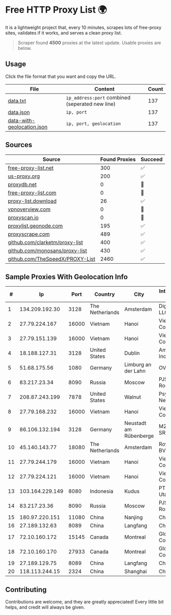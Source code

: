 
# Free HTTP Proxy List 🌍

It is a lightweight project that, every 10 minutes, scrapes lots of free-proxy sites, validates if it works, and serves a clean proxy list.


> Scraper found **4500** proxies at the latest update. Usable proxies are below.

## Usage

Click the file format that you want and copy the URL.


|File|Content|Count|
|----|-------|-----|
|[data.txt](https://raw.githubusercontent.com/themiralay/Proxy-List-World/master/data.txt)|`ip_address:port` combined (seperated new line)|137|
|[data.json](https://raw.githubusercontent.com/themiralay/Proxy-List-World/master/data.json)|`ip, port`|137|
|[data-with-geolocation.json](https://raw.githubusercontent.com/themiralay/Proxy-List-World/master/data-with-geolocation.json)|`ip, port, geolocation`|137|

## Sources

|Source|Found Proxies|Succeed|
|------|-------------|-------|
|[free-proxy-list.net](https://free-proxy-list.net)|300|✅|
|[us-proxy.org](https://www.us-proxy.org)|200|✅|
|[proxydb.net](http://proxydb.net)|0|🚫|
|[free-proxy-list.com](https://free-proxy-list.com/?page=&port=&type%5B%5D=http&type%5B%5D=https&up_time=0&search=Search)|0|🚫|
|[proxy-list.download](https://www.proxy-list.download/HTTP)|26|✅|
|[vpnoverview.com](https://vpnoverview.com/privacy/anonymous-browsing/free-proxy-servers)|0|🚫|
|[proxyscan.io](https://www.proxyscan.io)|0|🚫|
|[proxylist.geonode.com](https://proxylist.geonode.com/api/proxy-list?limit=300&page=1&sort_by=lastChecked&sort_type=desc&protocols=http,https)|195|✅|
|[proxyscrape.com](https://api.proxyscrape.com/v2/?request=displayproxies&protocol=http&timeout=10000&country=all&ssl=all&anonymity=all)|489|✅|
|[github.com/clarketm/proxy-list](https://raw.githubusercontent.com/clarketm/proxy-list/master/proxy-list-raw.txt)|400|✅|
|[github.com/monosans/proxy-list](https://raw.githubusercontent.com/monosans/proxy-list/main/proxies/http.txt)|430|✅|
|[github.com/TheSpeedX/PROXY-List](https://raw.githubusercontent.com/TheSpeedX/PROXY-List/master/http.txt)|2460|✅|


## Sample Proxies With Geolocation Info

|#|Ip|Port|Country|City|Internet Service Provider|
|-|--|----|-------|----|-------------------------|
|1|134.209.192.30|3128|The Netherlands|Amsterdam|DigitalOcean, LLC|
|2|27.79.224.167|16000|Vietnam|Hanoi|Viettel Corporation|
|3|27.79.151.139|16000|Vietnam|Hanoi|Viettel Corporation|
|4|18.188.127.31|3128|United States|Dublin|Amazon.com, Inc.|
|5|51.68.175.56|1080|Germany|Limburg an der Lahn|OVH SAS|
|6|83.217.23.34|8090|Russia|Moscow|PJSC Rostelecom|
|7|208.87.243.199|7878|United States|Walnut|Psychz Networks|
|8|27.79.168.232|16000|Vietnam|Hanoi|Viettel Corporation|
|9|86.106.132.194|3128|Germany|Neustadt am Rübenberge|M247 Europe SRL|
|10|45.140.143.77|18080|The Netherlands|Amsterdam|RoyaleHosting BV|
|11|27.79.244.179|16000|Vietnam|Hanoi|Viettel Corporation|
|12|27.79.224.121|16000|Vietnam|Hanoi|Viettel Corporation|
|13|103.164.229.149|8080|Indonesia|Kudus|PT Muria Data Utama|
|14|83.217.23.36|8090|Russia|Moscow|PJSC Rostelecom|
|15|180.97.220.151|11080|China|Nanjing|Chinanet|
|16|27.189.132.63|8089|China|Langfang|Chinanet|
|17|72.10.160.172|15145|Canada|Montreal|GloboTech Communications|
|18|72.10.160.170|27933|Canada|Montreal|GloboTech Communications|
|19|27.189.129.75|8089|China|Langfang|Chinanet|
|20|118.113.244.15|2324|China|Shanghai|Chinanet|



## Contributing

Contributions are welcome, and they are greatly appreciated! Every
little bit helps, and credit will always be given.

